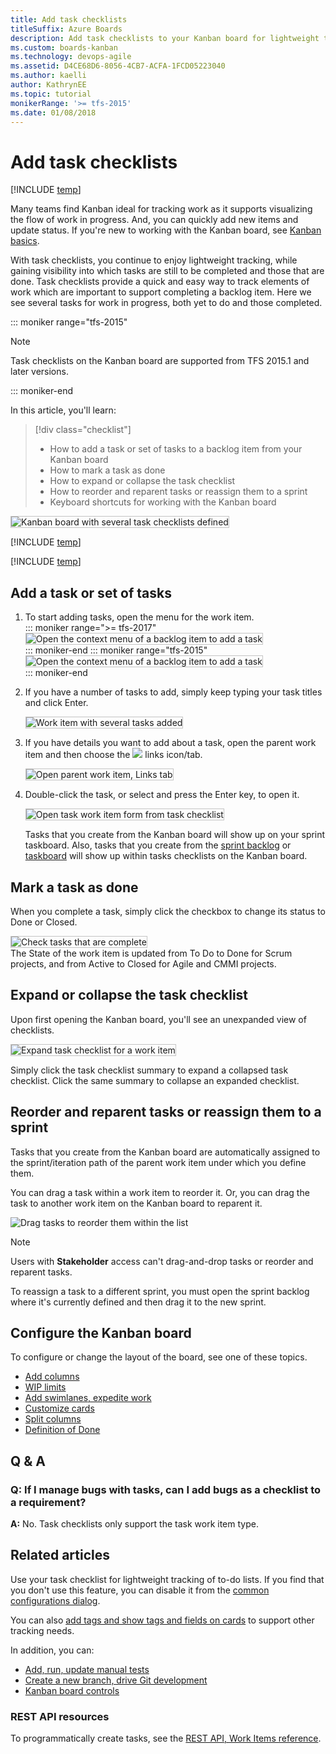 ```yaml
---
title: Add task checklists
titleSuffix: Azure Boards
description: Add task checklists to your Kanban board for lightweight tracking when working in Azure Boards, Azure DevOps, & Team Foundation Server
ms.custom: boards-kanban 
ms.technology: devops-agile
ms.assetid: D4CE68D6-8056-4CB7-ACFA-1FCD05223040 
ms.author: kaelli
author: KathrynEE
ms.topic: tutorial
monikerRange: '>= tfs-2015'
ms.date: 01/08/2018
---
```


# Add task checklists

[!INCLUDE [temp](../includes/version-vsts-tfs-2015-on.md)]

Many teams find Kanban ideal for tracking work as it supports visualizing the flow of work in progress. And, you can quickly add new items and update status. If you're new to working with the Kanban board, see [Kanban basics](kanban-basics.md).

With task checklists, you continue to enjoy lightweight tracking, while gaining visibility into which tasks are still to be completed and those that are done. Task checklists provide a quick and easy way to track elements of work which are important to support completing a backlog item. Here we see several tasks for work in progress, both yet to do and those completed.

::: moniker range="tfs-2015"

> [!NOTE]  
> Task checklists on the Kanban board are supported from TFS 2015.1 and later versions.

::: moniker-end

In this article, you'll learn:

> [!div class="checklist"]
>
> - How to add a task or set of tasks to a backlog item from your Kanban board
> - How to mark a task as done
> - How to expand or collapse the task checklist
> - How to reorder and reparent tasks or reassign them to a sprint
> - Keyboard shortcuts for working with the Kanban board

<img src="media/kanban-task-checklists.png" alt="Kanban board with several task checklists defined" style="border: 1px solid #C3C3C3;" />

[!INCLUDE [temp](../includes/prerequisites-kanban.md)]

[!INCLUDE [temp](../includes/open-kanban-board.md)]

## Add a task or set of tasks

1.  To start adding tasks, open the menu for the work item.  
    ::: moniker range=">= tfs-2017"  
    <img src="media/add-tasks-menu-options-vs-ts.png" alt="Open the context menu of a backlog item to add a task" style="border: 1px solid #C3C3C3;" />  
    ::: moniker-end
    ::: moniker range="tfs-2015"
    <img src="media/kanban-board-add-task-checklist.png" alt="Open the context menu of a backlog item to add a task" style="border: 1px solid #C3C3C3;" />  
    ::: moniker-end

2.  If you have a number of tasks to add, simply keep typing your task titles and click Enter.

    <img src="media/kanban-board-task-checklists-added.png" alt="Work item with several tasks added" style="border: 1px solid #C3C3C3;" />

3.  If you have details you want to add about a task, open the parent work item and then choose the ![ ](../media/icons/icon-links-tab-wi.png) links icon/tab.

    <img src="media/add-task-checklist-open-task.png" alt="Open parent work item, Links tab" style="border: 1px solid #C3C3C3;" />

4.  Double-click the task, or select and press the Enter key, to open it.

    <img src="media/kanban-board-open-task-form.png" alt="Open task work item form from task checklist" style="border: 1px solid #C3C3C3;" />

    Tasks that you create from the Kanban board will show up on your sprint taskboard. Also, tasks that you create from the [sprint backlog](../sprints/assign-work-sprint.md) or [taskboard](../sprints/task-board.md) will show up within tasks checklists on the Kanban board.

## Mark a task as done

When you complete a task, simply click the checkbox to change its status to Done or Closed.

<img src="media/kanban-check-done-tasks.png" alt="Check tasks that are complete" style="border: 1px solid #C3C3C3;" /><br/>
The State of the work item is updated from To Do to Done for Scrum projects, and from Active to Closed for Agile and CMMI projects.

## Expand or collapse the task checklist

Upon first opening the Kanban board, you'll see an unexpanded view of checklists.

<img src="media/kanban-board-first-open-collapsed-checklists.png" alt="Expand task checklist for a work item" style="border: 1px solid #C3C3C3;" />

Simply click the task checklist summary to expand a collapsed task checklist. Click the same summary to collapse an expanded checklist.

## Reorder and reparent tasks or reassign them to a sprint

Tasks that you create from the Kanban board are automatically assigned to the sprint/iteration path of the parent work item under which you define them.

You can drag a task within a work item to reorder it. Or, you can drag the task to another work item on the Kanban board to reparent it.

![Drag tasks to reorder them within the list](media/task-checklist-reorder-tasks.png)

> [!NOTE]  
> Users with **Stakeholder** access can't drag-and-drop tasks or reorder and reparent tasks.

To reassign a task to a different sprint, you must open the sprint backlog where it's currently defined and then drag it to the new sprint.

## Configure the Kanban board

To configure or change the layout of the board, see one of these topics.

- [Add columns](add-columns.md)
- [WIP limits](wip-limits.md)
- [Add swimlanes, expedite work](expedite-work.md)
- [Customize cards](../../boards/boards/customize-cards.md)
- [Split columns](split-columns.md)
- [Definition of Done](definition-of-done.md)

## Q & A

### Q: If I manage bugs with tasks, can I add bugs as a checklist to a requirement?

**A:** No. Task checklists only support the task work item type.

## Related articles

Use your task checklist for lightweight tracking of to-do lists. If you find that you don't use this feature, you can disable it from the [common configurations dialog](../../boards/boards/customize-cards.md#annotations).

You can also [add tags and show tags and fields on cards](../../boards/boards/customize-cards.md) to support other tracking needs.

In addition, you can:

- [Add, run, update manual tests](add-run-update-tests.md)
- [Create a new branch, drive Git development](../backlogs/connect-work-items-to-git-dev-ops.md)
- [Kanban board controls](kanban-board-controls.md)

### REST API resources

To programmatically create tasks, see the [REST API, Work Items reference](/rest/api/azure/devops/wit/work%20items).
